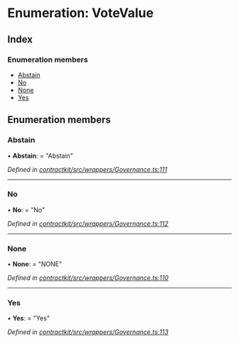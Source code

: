 # Enumeration: VoteValue

## Index

### Enumeration members

* [Abstain](_wrappers_governance_.votevalue.md#abstain)
* [No](_wrappers_governance_.votevalue.md#no)
* [None](_wrappers_governance_.votevalue.md#none)
* [Yes](_wrappers_governance_.votevalue.md#yes)

## Enumeration members

###  Abstain

• **Abstain**: = "Abstain"

*Defined in [contractkit/src/wrappers/Governance.ts:111](https://github.com/celo-org/celo-monorepo/blob/master/packages/sdk/contractkit/src/wrappers/Governance.ts#L111)*

___

###  No

• **No**: = "No"

*Defined in [contractkit/src/wrappers/Governance.ts:112](https://github.com/celo-org/celo-monorepo/blob/master/packages/sdk/contractkit/src/wrappers/Governance.ts#L112)*

___

###  None

• **None**: = "NONE"

*Defined in [contractkit/src/wrappers/Governance.ts:110](https://github.com/celo-org/celo-monorepo/blob/master/packages/sdk/contractkit/src/wrappers/Governance.ts#L110)*

___

###  Yes

• **Yes**: = "Yes"

*Defined in [contractkit/src/wrappers/Governance.ts:113](https://github.com/celo-org/celo-monorepo/blob/master/packages/sdk/contractkit/src/wrappers/Governance.ts#L113)*
